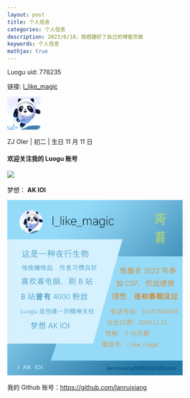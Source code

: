 ```yaml
---
layout: post
title: 个人信息
categories: 个人信息
description: 2023/8/10，我搭建好了自己的博客页面
keywords: 个人信息
mathjax: true
---
```


Luogu uid: 778235

链接: [I_like_magic](https://www.luogu.com.cn/user/778235)

<img src="/images/posts/first-blog/778235.png" width="15%">

ZJ OIer | 初二 | 生日 11 月 11 日

#### 欢迎关注我的 Luogu 账号

[![](http://api.jerryz.com.cn/guzhi?id=778235&scores=100,40,18,86,0&dark_mode=true&card_width=650)](https://www.luogu.com.cn/user/778235 "垃圾估值")

梦想： **AK IOI**

<img src="/images/posts/first-blog/个人名片.png" width="80%">

我的 Github 账号：<https://github.com/lanruixiang>

